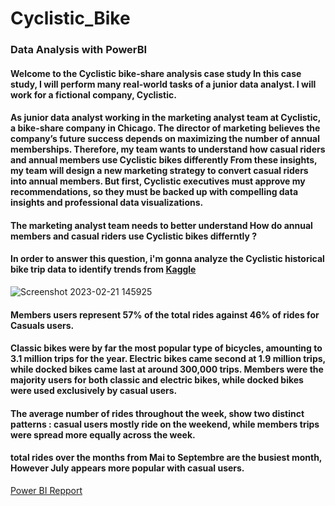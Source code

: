 # Cyclistic_Bike
### Data Analysis with PowerBI

#### Welcome to the Cyclistic bike-share analysis case study In this case study, I will perform many real-world tasks of a junior data analyst. I will work for a fictional company, Cyclistic.

#### As junior data analyst working in the marketing analyst team at Cyclistic, a bike-share company in Chicago. The director of marketing believes the company’s future success depends on maximizing the number of annual memberships. Therefore, my team wants to understand how casual riders and annual members use Cyclistic bikes differently From these insights, my team will design a new marketing strategy to convert casual riders into annual members. But first, Cyclistic executives must approve my recommendations, so they must be backed up with compelling data insights and professional data visualizations.

#### The marketing analyst team needs to better understand How do annual members and casual riders use Cyclistic bikes differntly ?

#### In order to answer this question, i'm gonna analyze the Cyclistic historical bike trip data to identify trends from [Kaggle](https://www.kaggle.com/code/shashikantdev/case-study-cyclistic-bike-share/data)

![Screenshot 2023-02-21 145925](https://user-images.githubusercontent.com/91919362/220382666-dd7bd2b9-6a1c-4db9-b965-2ac529a1db77.jpg)

#### Members users represent 57% of the total rides against 46% of rides for Casuals users.

#### Classic bikes were by far the most popular type of bicycles, amounting to 3.1 million trips for the year. Electric bikes came second at 1.9 million trips, while docked bikes came last at around 300,000 trips. Members were the majority users for both classic and electric bikes, while docked bikes were used exclusively by casual users.

#### The average number of rides throughout the week, show two distinct patterns : casual users mostly ride on the weekend, while members trips were spread more equally across the week.

#### total rides over the months from Mai to Septembre are the busiest month, However July appears more popular with casual users.

[Power BI Repport](https://app.powerbi.com/view?r=eyJrIjoiMjc2NTBhNTAtZDRkYS00YjkyLWEyZTktZjBlMWQ0Y2IzMmIxIiwidCI6IjNhYjAwNGM4LTE0ZWMtNDdkOS05MTk5LTM5ZWU4ODVhOGE5ZiJ9)
